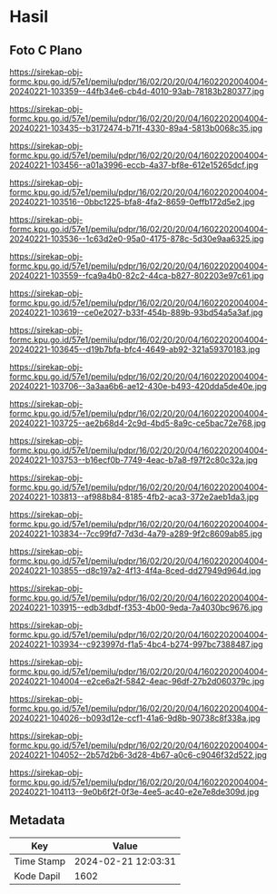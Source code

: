# Hasil

## Foto C Plano

https://sirekap-obj-formc.kpu.go.id/57e1/pemilu/pdpr/16/02/20/20/04/1602202004004-20240221-103359--44fb34e6-cb4d-4010-93ab-78183b280377.jpg

https://sirekap-obj-formc.kpu.go.id/57e1/pemilu/pdpr/16/02/20/20/04/1602202004004-20240221-103435--b3172474-b71f-4330-89a4-5813b0068c35.jpg

https://sirekap-obj-formc.kpu.go.id/57e1/pemilu/pdpr/16/02/20/20/04/1602202004004-20240221-103456--a01a3996-eccb-4a37-bf8e-612e15265dcf.jpg

https://sirekap-obj-formc.kpu.go.id/57e1/pemilu/pdpr/16/02/20/20/04/1602202004004-20240221-103516--0bbc1225-bfa8-4fa2-8659-0effb172d5e2.jpg

https://sirekap-obj-formc.kpu.go.id/57e1/pemilu/pdpr/16/02/20/20/04/1602202004004-20240221-103536--1c63d2e0-95a0-4175-878c-5d30e9aa6325.jpg

https://sirekap-obj-formc.kpu.go.id/57e1/pemilu/pdpr/16/02/20/20/04/1602202004004-20240221-103559--fca9a4b0-82c2-44ca-b827-802203e97c61.jpg

https://sirekap-obj-formc.kpu.go.id/57e1/pemilu/pdpr/16/02/20/20/04/1602202004004-20240221-103619--ce0e2027-b33f-454b-889b-93bd54a5a3af.jpg

https://sirekap-obj-formc.kpu.go.id/57e1/pemilu/pdpr/16/02/20/20/04/1602202004004-20240221-103645--d19b7bfa-bfc4-4649-ab92-321a59370183.jpg

https://sirekap-obj-formc.kpu.go.id/57e1/pemilu/pdpr/16/02/20/20/04/1602202004004-20240221-103706--3a3aa6b6-ae12-430e-b493-420dda5de40e.jpg

https://sirekap-obj-formc.kpu.go.id/57e1/pemilu/pdpr/16/02/20/20/04/1602202004004-20240221-103725--ae2b68d4-2c9d-4bd5-8a9c-ce5bac72e768.jpg

https://sirekap-obj-formc.kpu.go.id/57e1/pemilu/pdpr/16/02/20/20/04/1602202004004-20240221-103753--b16ecf0b-7749-4eac-b7a8-f97f2c80c32a.jpg

https://sirekap-obj-formc.kpu.go.id/57e1/pemilu/pdpr/16/02/20/20/04/1602202004004-20240221-103813--af988b84-8185-4fb2-aca3-372e2aeb1da3.jpg

https://sirekap-obj-formc.kpu.go.id/57e1/pemilu/pdpr/16/02/20/20/04/1602202004004-20240221-103834--7cc99fd7-7d3d-4a79-a289-9f2c8609ab85.jpg

https://sirekap-obj-formc.kpu.go.id/57e1/pemilu/pdpr/16/02/20/20/04/1602202004004-20240221-103855--d8c197a2-4f13-4f4a-8ced-dd27949d964d.jpg

https://sirekap-obj-formc.kpu.go.id/57e1/pemilu/pdpr/16/02/20/20/04/1602202004004-20240221-103915--edb3dbdf-f353-4b00-9eda-7a4030bc9676.jpg

https://sirekap-obj-formc.kpu.go.id/57e1/pemilu/pdpr/16/02/20/20/04/1602202004004-20240221-103934--c923997d-f1a5-4bc4-b274-997bc7388487.jpg

https://sirekap-obj-formc.kpu.go.id/57e1/pemilu/pdpr/16/02/20/20/04/1602202004004-20240221-104004--e2ce6a2f-5842-4eac-96df-27b2d060379c.jpg

https://sirekap-obj-formc.kpu.go.id/57e1/pemilu/pdpr/16/02/20/20/04/1602202004004-20240221-104026--b093d12e-ccf1-41a6-9d8b-90738c8f338a.jpg

https://sirekap-obj-formc.kpu.go.id/57e1/pemilu/pdpr/16/02/20/20/04/1602202004004-20240221-104052--2b57d2b6-3d28-4b67-a0c6-c9046f32d522.jpg

https://sirekap-obj-formc.kpu.go.id/57e1/pemilu/pdpr/16/02/20/20/04/1602202004004-20240221-104113--9e0b6f2f-0f3e-4ee5-ac40-e2e7e8de309d.jpg


## Metadata

| Key        | Value               |
| ---------- | ------------------- |
| Time Stamp | 2024-02-21 12:03:31 |
| Kode Dapil | 1602                |




